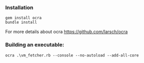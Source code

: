 ### Installation

    gem install ocra
    bundle install

For more details about ocra https://github.com/larsch/ocra

### Building an executable:

    ocra .\vm_fetcher.rb --console --no-autoload --add-all-core


